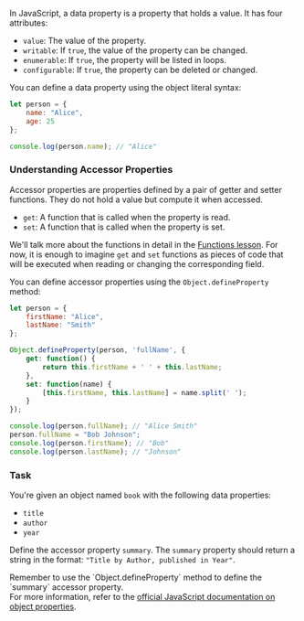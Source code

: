 In JavaScript, a data property is a property that holds a value. It has four attributes:
- `value`: The value of the property.
- `writable`: If `true`, the value of the property can be changed.
- `enumerable`: If `true`, the property will be listed in loops.
- `configurable`: If `true`, the property can be deleted or changed.

You can define a data property using the object literal syntax:

```javascript
let person = {
    name: "Alice",
    age: 25
};

console.log(person.name); // "Alice"
```

### Understanding Accessor Properties
Accessor properties are properties defined by a pair of getter and setter functions. They do not hold a value but compute it when accessed.

- `get`: A function that is called when the property is read.
- `set`: A function that is called when the property is set.

We'll talk more about the functions in detail in the [Functions lesson](course://Functions). 
For now, it is enough to imagine `get` and `set` functions as pieces of code that will be executed when reading or changing the corresponding field.

You can define accessor properties using the `Object.defineProperty` method:

```javascript
let person = {
    firstName: "Alice",
    lastName: "Smith"
};

Object.defineProperty(person, 'fullName', {
    get: function() {
        return this.firstName + ' ' + this.lastName;
    },
    set: function(name) {
        [this.firstName, this.lastName] = name.split(' ');
    }
});

console.log(person.fullName); // "Alice Smith"
person.fullName = "Bob Johnson";
console.log(person.firstName); // "Bob"
console.log(person.lastName); // "Johnson"
```

### Task
You're given an object named `book` with the following data properties:
- `title`
- `author`
- `year`

Define the accessor property `summary`.
The `summary` property should return a string in the format: `"Title by Author, published in Year"`.

<div class="hint" title="Hint for Task">
Remember to use the `Object.defineProperty` method to define the `summary` accessor property.
</div>

<div class="hint" title="Want to know more?">
For more information, refer to the <a href="https://developer.mozilla.org/en-US/docs/Web/JavaScript/Guide/Working_with_Objects#defining_properties">official JavaScript documentation on object properties</a>.
</div>
